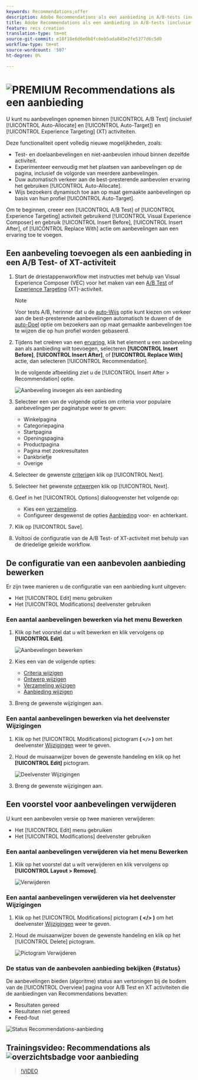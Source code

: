 ```yaml
---
keywords: Recommendations;offer
description: Adobe Recommendations als een aanbieding in A/B-tests (inclusief automatisch toewijzen en automatisch richten) en Experience Targeting (XT)-activiteiten
title: Adobe Recommendations als een aanbieding in A/B-tests (inclusief automatisch toewijzen en automatisch richten) en Experience Targeting (XT)-activiteiten
feature: recs creation
translation-type: tm+mt
source-git-commit: e18f18e6d6e0b8fc6eb5ada845e2fe5377d6c5d0
workflow-type: tm+mt
source-wordcount: '507'
ht-degree: 0%

---
```



# ![PREMIUM](/help/assets/premium.png) Recommendations als een aanbieding

U kunt nu aanbevelingen opnemen binnen [!UICONTROL A/B Test] (inclusief [!UICONTROL Auto-Allocate] en [!UICONTROL Auto-Target]) en [!UICONTROL Experience Targeting] (XT) activiteiten.

Deze functionaliteit opent volledig nieuwe mogelijkheden, zoals:

* Test- en doelaanbevelingen en niet-aanbevolen inhoud binnen dezelfde activiteit.
* Experimenteer eenvoudig met het plaatsen van aanbevelingen op de pagina, inclusief de volgorde van meerdere aanbevelingen.
* Duw automatisch verkeer aan de best-presterende aanbevolen ervaring het gebruiken [!UICONTROL Auto-Allocate].
* Wijs bezoekers dynamisch toe aan op maat gemaakte aanbevelingen op basis van hun profiel [!UICONTROL Auto-Target].

Om te beginnen, creeer een [!UICONTROL A/B Test] of [!UICONTROL Experience Targeting] activiteit gebruikend [!UICONTROL Visual Experience Composer] en gebruik [!UICONTROL Insert Before], [!UICONTROL Insert After], of [!UICONTROL Replace With] actie om aanbevelingen aan een ervaring toe te voegen.

## Een aanbeveling toevoegen als een aanbieding in een A/B Test- of XT-activiteit

1. Start de driestappenworkflow met instructies met behulp van Visual Experience Composer (VEC) voor het maken van een [A/B Test](/help/c-activities/t-test-ab/t-test-create-ab/test-create-ab.md) of [Experience Targeting](/help/c-activities/t-experience-target/t-xt-create/xt-create.md) (XT)-activiteit.

   >[!NOTE]
   >
   >Voor tests A/B, herinner dat u de [auto-Wijs](/help/c-activities/automated-traffic-allocation/automated-traffic-allocation.md) optie kunt kiezen om verkeer aan de best-presterende aanbevelingen automatisch te duwen of de [auto-Doel](/help/c-activities/auto-target/auto-target-to-optimize.md) optie om bezoekers aan op maat gemaakte aanbevelingen toe te wijzen die op hun profiel worden gebaseerd.

1. Tijdens het creëren van een [ervaring](/help/c-experiences/c-visual-experience-composer/viztarget-options.md), klik het element u een aanbeveling aan als aanbieding wilt toevoegen, selecteren **[!UICONTROL Insert Before]**, **[!UICONTROL Insert After]**, of **[!UICONTROL Replace With]** actie, dan selecteren [!UICONTROL Recommendation].

   In de volgende afbeelding ziet u de [!UICONTROL Insert After > Recommendation] optie.

   ![Aanbeveling invoegen als een aanbieding](/help/c-recommendations/assets/replace-after-recommendations.png)

1. Selecteer een van de volgende opties om criteria voor populaire aanbevelingen per paginatype weer te geven:

   * Winkelpagina
   * Categoriepagina
   * Startpagina
   * Openingspagina
   * Productpagina
   * Pagina met zoekresultaten
   * Dankbriefje
   * Overige

1. Selecteer de gewenste [criteria](/help/c-recommendations/c-algorithms/algorithms.md)en klik op [!UICONTROL Next].
1. Selecteer het gewenste [ontwerp](/help/c-recommendations/c-design-overview/design-overview.md)en klik op [!UICONTROL Next].
1. Geef in het [!UICONTROL Options] dialoogvenster het volgende op:

   * Kies een [verzameling](/help/c-recommendations/c-products/collections.md).
   * Configureer desgewenst de opties [Aanbieding](/help/c-recommendations/t-create-recs-activity/adding-promotions.md) voor- en achterkant.

1. Klik op [!UICONTROL Save].
1. Voltooi de configuratie van de A/B Test- of XT-activiteit met behulp van de driedelige geleide workflow.

## De configuratie van een aanbevolen aanbieding bewerken

Er zijn twee manieren u de configuratie van een aanbieding kunt uitgeven:

* Het [!UICONTROL Edit] menu gebruiken
* Het [!UICONTROL Modifications] deelvenster gebruiken

### Een aantal aanbevelingen bewerken via het menu Bewerken

1. Klik op het voorstel dat u wilt bewerken en klik vervolgens op **[!UICONTROL Edit]**.

   ![Aanbevelingen bewerken](/help/c-recommendations/assets/recs-offer-edit.png)

1. Kies een van de volgende opties:

   * [Criteria wijzigen](/help/c-recommendations/c-algorithms/algorithms.md)
   * [Ontwerp wijzigen](/help/c-recommendations/c-design-overview/design-overview.md)
   * [Verzameling wijzigen](/help/c-recommendations/c-products/collections.md)
   * [Aanbieding wijzigen](/help/c-recommendations/t-create-recs-activity/adding-promotions.md)

1. Breng de gewenste wijzigingen aan.

### Een aantal aanbevelingen bewerken via het deelvenster Wijzigingen

1. Klik op het [!UICONTROL Modifications] pictogram **( `</>` )** om het deelvenster [Wijzigingen](/help/c-experiences/c-visual-experience-composer/c-vec-code-editor/vec-code-editor.md) weer te geven.
1. Houd de muisaanwijzer boven de gewenste handeling en klik op het **[!UICONTROL Edit]** pictogram.

   ![Deelvenster Wijzigingen](/help/c-recommendations/assets/recs-offer-modifications.png)

1. Breng de gewenste wijzigingen aan.

## Een voorstel voor aanbevelingen verwijderen

U kunt een aanbevolen versie op twee manieren verwijderen:

* Het [!UICONTROL Edit] menu gebruiken
* Het [!UICONTROL Modifications] deelvenster gebruiken

### Een aantal aanbevelingen verwijderen via het menu Bewerken

1. Klik op het voorstel dat u wilt verwijderen en klik vervolgens op **[!UICONTROL Layout > Remove]**.

   ![Verwijderen](/help/c-recommendations/assets/recs-offer-remove.png)

### Een aantal aanbevelingen verwijderen via het deelvenster Wijzigingen

1. Klik op het [!UICONTROL Modifications] pictogram **( &lt;/> )** om het deelvenster [Wijzigingen](/help/c-experiences/c-visual-experience-composer/c-vec-code-editor/vec-code-editor.md) weer te geven.
1. Houd de muisaanwijzer boven de gewenste handeling en klik op het [!UICONTROL Delete] pictogram.

   ![Pictogram Verwijderen](/help/c-recommendations/assets/recs-offer-delete.png)

### De status van de aanbevolen aanbieding bekijken {#status}

De aanbevelingen bieden (algoritme) status aan vertoningen bij de bodem van de [!UICONTROL Overview] pagina voor A/B Test en XT activiteiten die de aanbiedingen van Recommendations bevatten:

* Resultaten gereed
* Resultaten niet gereed
* Feed-fout

![Status Recommendations-aanbieding](/help/c-recommendations/assets/recs-offer-status.png)

## Trainingsvideo: Recommendations als ![overzichtsbadge voor aanbieding](/help/assets/overview.png)

>[!VIDEO](https://video.tv.adobe.com/v/28878)